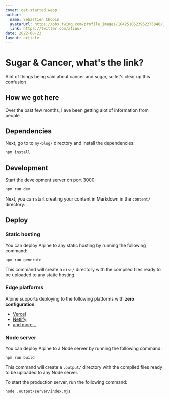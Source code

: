 ```yaml
---
cover: get-started.webp
author:
  name: Sébastien Chopin
  avatarUrl: https://pbs.twimg.com/profile_images/1042510623962275840/1Iw_Mvud_400x400.jpg
  link: https://twitter.com/atinux
date: 2022-08-23
layout: article
---
```


# Sugar & Cancer, what's the link?

Alot of things being said about cancer and sugar, so let's clear up this confusion

## How we got here

Over the past few months, I ave been getting alot of information from people



## Dependencies

Next, go to to `my-blog/` directory and install the dependencies:

```bash
npm install
```

## Development

Start the development server on port 3000:

```bash
npm run dev
```

Next, you can start creating your content in Markdown in the `content/` directory.

## Deploy

### Static hosting

You can deploy Alpine to any static hosting by running the following command:

```bash
npm run generate
```

This command will create a `dist/` directory with the compiled files ready to be uploaded to any static hosting.

### Edge platforms

Alpine supports deploying to the following platforms with **zero configuration**:

- [Vercel](https://vercel.com)
- [Netlify](https://netlify.com)
- [and more...](https://v3.nuxtjs.org/guide/deploy/presets#supported-hosting-providers)

### Node server

You can deploy Alpine to a Node server by running the following command:

```bash
npm run build
```

This command will create a `.output/` directory with the compiled files ready to be uploaded to any Node server.

To start the production server, run the following command:

```bash
node .output/server/index.mjs
```
